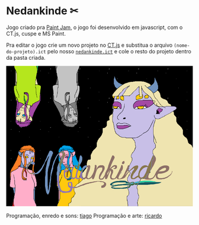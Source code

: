 # Nedankinde ✂

Jogo criado pra [Paint Jam](https://itch.io/jam/paint-jam-2021), o jogo foi desenvolvido em javascript, com o CT.js, cuspe e MS Paint.

Pra editar o jogo crie um novo projeto no [CT.js](https://docs.ctjs.rocks/) e substitua o arquivo `(nome-do-projeto).ict` pelo nosso [`nedankinde.ict`](/nedankinde.ict) e cole o resto do projeto dentro da pasta criada.

![Nedankinde](/img/alguem_fundo.png)

Programação, enredo e sons: [tiago](https://github.com/mexerica)
Programação e arte: [ricardo](https://github.com/sleiph)
